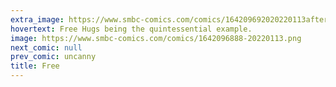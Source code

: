 ```yaml
---
extra_image: https://www.smbc-comics.com/comics/164209692020220113after.png
hovertext: Free Hugs being the quintessential example.
image: https://www.smbc-comics.com/comics/1642096888-20220113.png
next_comic: null
prev_comic: uncanny
title: Free
---
```


